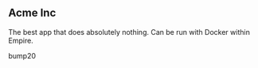 ## Acme Inc

The best app that does absolutely nothing. Can be run with Docker within Empire.

bump20
